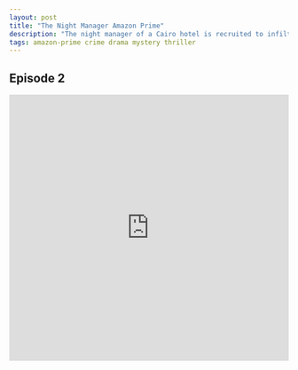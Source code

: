 ```yaml
---
layout: post
title: "The Night Manager Amazon Prime"
description: "The night manager of a Cairo hotel is recruited to infiltrate an arms dealer's inner circle."
tags: amazon-prime crime drama mystery thriller
---
```


## Episode 2

<div class="responsive-container">
<iframe src="https://mega.nz/embed/lj4iFR4b#MjWScxvMIxFUd1VQZDPJ2B-G-nVJtpOfazw3CU_JqAs" frameborder="0" marginwidth="0" marginheight="0" scrolling="NO" width="100%" height="480" allowfullscreen></iframe>
<div style="width: 80px; height: 80px; position: absolute; opacity: 0; right: 0px; top: 0px;"> </div></div>
